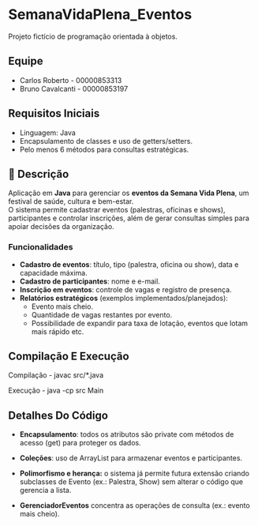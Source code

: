 # SemanaVidaPlena_Eventos
Projeto fictício de programação orientada à objetos.


## Equipe
- Carlos Roberto - 00000853313
- Bruno Cavalcanti - 00000853197


## Requisitos Iniciais
- Linguagem: Java
- Encapsulamento de classes e uso de getters/setters.
- Pelo menos 6 métodos para consultas estratégicas.

## 📜 Descrição
Aplicação em **Java** para gerenciar os **eventos da Semana Vida Plena**, um festival de saúde, cultura e bem-estar.  
O sistema permite cadastrar eventos (palestras, oficinas e shows), participantes e controlar inscrições, além de gerar consultas simples para apoiar decisões da organização.

### Funcionalidades
- **Cadastro de eventos**: título, tipo (palestra, oficina ou show), data e capacidade máxima.
- **Cadastro de participantes**: nome e e-mail.
- **Inscrição em eventos**: controle de vagas e registro de presença.
- **Relatórios estratégicos** (exemplos implementados/planejados):
  - Evento mais cheio.
  - Quantidade de vagas restantes por evento.
  - Possibilidade de expandir para taxa de lotação, eventos que lotam mais rápido etc.

## Compilação E Execução
Compilação - javac src/*.java

Execução - java -cp src Main

## Detalhes Do Código

- **Encapsulamento**: todos os atributos são private com métodos de acesso (get) para proteger os dados.

- **Coleções**: uso de ArrayList para armazenar eventos e participantes.

- **Polimorfismo e herança:** o sistema já permite futura extensão criando subclasses de Evento (ex.: Palestra, Show) sem alterar o código que gerencia a lista.

- **GerenciadorEventos** concentra as operações de consulta (ex.: evento mais cheio).
